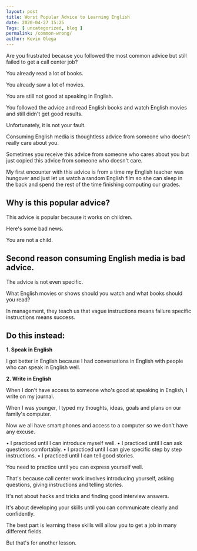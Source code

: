 ```yaml
--- 
layout: post 
title: Worst Popular Advice to Learning English
date: 2020-04-27 15:25
Tags: [ uncategorized, blog ]
permalink: /common-wrong/ 
author: Kevin Olega 
--- 
```

Are you frustrated because you followed the most common advice but still failed to get a call center job?

You already read a lot of books.

You already saw a lot of movies.

You are still not good at speaking in English.

You followed the advice and read English books and watch English movies and still didn't get good results.

Unfortunately, it is not your fault.

Consuming English media is thoughtless advice from someone who doesn't really care about you.

Sometimes you receive this advice from someone who cares about you but just copied this advice from someone who doesn't care.

My first encounter with this advice is from a time my English teacher was hungover and just let us watch a random English film so she can sleep in the back and spend the rest of the time finishing computing our grades.

## Why is this popular advice?

This advice is popular because it works on children.

Here's some bad news.

You are not a child.

## Second reason consuming English media is bad advice.

The advice is not even specific.

What English movies or shows should you watch and what books should you read?

In management, they teach us that vague instructions means failure specific instructions means success.

## Do this instead:

**1. Speak in English**

I got better in English because I had conversations in English with people who can speak in English well.

**2. Write in English**

When I don't have access to someone who's good at speaking in English, I write on my journal.

When I was younger, I typed my thoughts, ideas, goals and plans on our family's computer.

Now we all have smart phones and access to a computer so we don't have any excuse.

• I practiced until I can introduce myself well.
• I practiced until I can ask questions comfortably.
• I practiced until I can give specific step by step instructions.
• I practiced until I can tell good stories.

You need to practice until you can express yourself well.

That's because call center work involves introducing yourself, asking questions, giving instructions and telling stories.

It's not about hacks and tricks and finding good interview answers.

It's about developing your skills until you can communicate clearly and confidently.

The best part is learning these skills will allow you to get a job in many different fields.

But that's for another lesson.